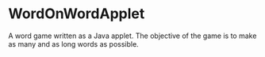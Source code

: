 WordOnWordApplet
================

A word game written as a Java applet. The objective of the game is to make as many and as long words as possible.
